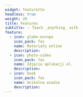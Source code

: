 ```yaml
---
widget: featurette
headless: true
weight: 20
title: Features
subtitle: ✨ Teach _anything_ with
feature:
  - icon: globe-europe
    icon_pack: fas
    name: Materiały online
    description: 
  - icon: photo-video
    icon_pack: fas
    name: Zdjęcia aplikacji el.
    description: 
  - icon: book
    icon_pack: fas
    name: Unikalna wiedza
    description: 
---
```

